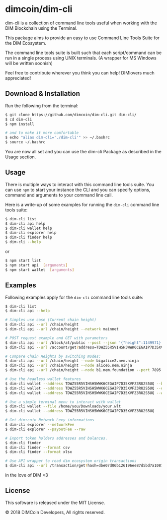 # dimcoin/dim-cli

dim-cli is a collection of command line tools useful when working with the DIM Blockchain using the Terminal.

This package aims to provide an easy to use Command Line Tools Suite for the DIM Ecosystem.

The command line tools suite is built such that each script/command can be run in a single process using UNIX terminals. (A wrapper for MS Windows will be written soonish)

Feel free to contribute wherever you think you can help! DIMlovers much appreciated!

## Download & Installation

Run the following from the terminal:

```bash
$ git clone https://github.com/dimcoin/dim-cli.git dim-cli/
$ cd dim-cli
$ npm install

# and to make it more comfortable
$ echo "alias dim-cli='./dim-cli'" >> ~/.bashrc 
$ source ~/.bashrc
```

You are now all set and you can use the dim-cli Package as described in the Usage section.

## Usage

There is multiple ways to interact with this command line tools suite. You can use `npm` to start your instance the CLI and you can specify options, command and arguments to your command line call.

Here is a write-up of some examples for running the `dim-cli` command line tools suite:

```bash
$ dim-cli list
$ dim-cli api help
$ dim-cli wallet help
$ dim-cli explorer help
$ dim-cli finder help
$ dim-cli --help
```

or 

```bash
$ npm start list
$ npm start api  [arguments]
$ npm start wallet  [arguments]
```

## Examples

Following examples apply for the `dim-cli` command line tools suite:

```bash
$ dim-cli list
$ dim-cli api --help

# Simples use case (Current chain height)
$ dim-cli api --url /chain/height
$ dim-cli api --url /chain/height --network mainnet

# POST request example and GET with parameters
$ dim-cli api --url /block/at/public --post --json '{"height":1149971}'
$ dim-cli api --url /account/get?address=TDWZ55R5VIHSH5WWK6CEGAIP7D35XVFZ3RU2S5UQ

# Compare Chain Heights by switching Nodes:
$ dim-cli api --url /chain/height --node bigalice2.nem.ninja
$ dim-cli api --url /chain/height --node alice6.nem.ninja
$ dim-cli api --url /chain/height --node b1.nem.foundation --port 7895

# Use the headless wallet features
$ dim-cli wallet --address TDWZ55R5VIHSH5WWK6CEGAIP7D35XVFZ3RU2S5UQ --balances --raw
$ dim-cli wallet --address TDWZ55R5VIHSH5WWK6CEGAIP7D35XVFZ3RU2S5UQ --overview
$ dim-cli wallet --address TDWZ55R5VIHSH5WWK6CEGAIP7D35XVFZ3RU2S5UQ --watch

# Use a simple terminal menu to interact with wallet
$ dim-cli wallet --file /home/you/Downloads/your.wlt
$ dim-cli wallet --address TDWZ55R5VIHSH5WWK6CEGAIP7D35XVFZ3RU2S5UQ

# Get dim:coin Network Levy informations
$ dim-cli explorer --networkFee
$ dim-cli explorer --payoutFee --raw

# Export token holders addresses and balances.
$ dim-cli finder
$ dim-cli finder --format csv
$ dim-cli finder --format xlsx

# Use API wrapper to read dim ecosystem origin transactions
$ dim-cli api --url /transaction/get?hash=dbe07d06b126196ee87d5bd7a10871caf3fd268d4db78eddac4ee309cae8b797 --network mainnet
```

in the love of DIM <3

## License

This software is released under the MIT License.

© 2018 DIMCoin Developers, All rights reserved.
